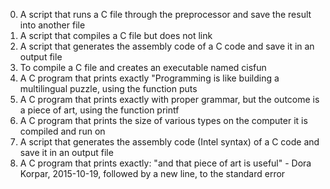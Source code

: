 0. A script that runs a C file through the preprocessor and save the result into another file
1. A script that compiles a C file but does not link
2. A script that generates the assembly code of a C code and save it in an output file
3. To compile a C file and creates an executable named cisfun
4. A C program that prints exactly "Programming is like building a multilingual puzzle, using the function puts
5. A C program that prints exactly with proper grammar, but the outcome is a piece of art, using the function printf
6. A C program that prints the size of various types on the computer it is compiled and run on
7. A script that generates the assembly code (Intel syntax) of a C code and save it in an output file
8. A C program that prints exactly: "and that piece of art is useful" - Dora Korpar, 2015-10-19, followed by a new line, to the standard error
